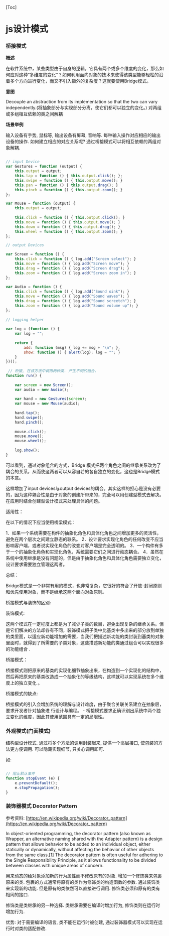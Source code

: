 [Toc]

# js设计模式

### 桥接模式

**概述**

在软件系统中，某些类型由于自身的逻辑，它具有两个或多个维度的变化，那么如何应对这种“多维度的变化”？如何利用面向对象的技术来使得该类型能够轻松的沿着多个方向进行变化，而又不引入额外的复杂度？这就要使用Bridge模式。

**意图**

Decouple an abstraction from its implementation so that the two can vary independently.(将抽象部分与实现部分分离，使它们都可以独立的变化。)
对两组或多组相互依赖的类之间解耦

**场景举例**

输入设备有手势, 鼠标等, 输出设备有屏幕, 音响等. 每种输入操作对应相应的输出设备的操作. 如何建立相应的对应关系呢? 通过桥接模式可以将相互依赖的两组对象解耦.

```javascript

// input Device
var Gestures = function (output) {
	this.output = output;
	this.tap = function () { this.output.click(); };
	this.swipe = function () { this.output.move(); }
    this.pan = function () { this.output.drag(); }
    this.pinch = function () { this.output.zoom(); }
};

var Mouse = function (output) {
	this.output = output;
 
    this.click = function () { this.output.click(); }
    this.move = function () { this.output.move(); }
    this.down = function () { this.output.drag(); }
    this.wheel = function () { this.output.zoom(); }
};

// output Devices

var Screen = function () {
    this.click = function () { log.add("Screen select"); }
    this.move = function () { log.add("Screen move"); }
    this.drag = function () { log.add("Screen drag"); }
    this.zoom = function () { log.add("Screen zoom in"); }
};
 
var Audio = function () {
    this.click = function () { log.add("Sound oink"); }
    this.move = function () { log.add("Sound waves"); }
    this.drag = function () { log.add("Sound screetch"); }
    this.zoom = function () { log.add("Sound volume up"); }
};
 
// logging helper
 
var log = (function () {
    var log = "";
 
    return {
        add: function (msg) { log += msg + "\n"; },
        show: function () { alert(log); log = ""; }
    }
})();
 
 // 桥接, 在该方法中调用两种类. 产生不同的组合.
function run() {
 
    var screen = new Screen();
    var audio = new Audio();
 
    var hand = new Gestures(screen);
    var mouse = new Mouse(audio);
 
    hand.tap();
    hand.swipe();
    hand.pinch();
 
    mouse.click();
    mouse.move();
    mouse.wheel();
 
    log.show();
}


```

可以看到，通过对象组合的方式，Bridge 模式把两个角色之间的继承关系改为了耦合的关系，从而使这两者可以从容自若的各自独立的变化，这也是Bridge模式的本意。

这样增加了input devices与output devices的耦合。其实这样的担心是没有必要的，因为这种耦合性是由于对象的创建所带来的，完全可以用创建型模式去解决。在应用时结合创建型设计模式来处理具体的问题。

适用性：

在以下的情况下应当使用桥梁模式：

1．如果一个系统需要在构件的抽象化角色和具体化角色之间增加更多的灵活性，避免在两个层次之间建立静态的联系。 
2．设计要求实现化角色的任何改变不应当影响客户端，或者说实现化角色的改变对客户端是完全透明的。
3．一个构件有多于一个的抽象化角色和实现化角色，系统需要它们之间进行动态耦合。 
4．虽然在系统中使用继承是没有问题的，但是由于抽象化角色和具体化角色需要独立变化，设计要求需要独立管理这两者。

总结：

Bridge模式是一个非常有用的模式，也非常复杂，它很好的符合了开放-封闭原则和优先使用对象，而不是继承这两个面向对象原则。

桥接模式与装饰的区别:

装饰模式:

这两个模式在一定程度上都是为了减少子类的数目，避免出现复杂的继承关系。但是它们解决的方法却各有不同，装饰模式把子类中比基类中多出来的部分放到单独的类里面，以适应新功能增加的需要，当我们把描述新功能的类封装到基类的对象里面时，就得到了所需要的子类对象，这些描述新功能的类通过组合可以实现很多的功能组合 .

桥接模式：

桥接模式则把原来的基类的实现化细节抽象出来，在构造到一个实现化的结构中，然后再把原来的基类改造成一个抽象化的等级结构，这样就可以实现系统在多个维度上的独立变化 。

桥接模式的缺点:

桥接模式的引入会增加系统的理解与设计难度，由于聚合关联关系建立在抽象层，要求开发者针对抽象进
行设计与编程。 - 桥接模式要求正确识别出系统中两个独立变化的维度，因此其使用范围具有一定的局限性。

### 外观模式(门面模式)

结构型设计模式. 通过将多个方法的调用封装起来, 提供一个高层接口, 使包装的方法更方便调用. 可以隐藏实现细节, 只关心调用即可.

如: 

```javascript

// 阻止默认事件
function stopEvent (e) {
	e.preventDefault();
	e.stopPropagation();
}

```

### 装饰器模式 Decorator Pattern

参考资料: [https://en.wikipedia.org/wiki/Decorator_pattern](https://en.wikipedia.org/wiki/Decorator_pattern)

In object-oriented programming, the decorator pattern (also known as Wrapper, an alternative naming shared with the Adapter pattern) is a design pattern that allows behavior to be added to an individual object, either statically or dynamically, without affecting the behavior of other objects from the same class.[1] The decorator pattern is often useful for adhering to the Single Responsibility Principle, as it allows functionality to be divided between classes with unique areas of concern.

用来动态的给对象添加新的行为属性而不修改原有的对象. 增加一个修饰类来包裹原来的类. 包裹的方式通常将原有的类作为修饰类的构造函数的参数. 通过装饰类来实现新的功能.  但是原有的类依然可以直接进行调用. 修饰类必须和原有的类有相同的接口.

修饰类是类继承的另一种选择. 类继承需要在编译时增加行为, 修饰类则在运行时增加行为. 

优势: 对于需要编译的语言, 类不能在运行时被创建, 通过装饰器模式可以实现在运行时对类的适配修改. 









